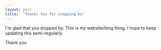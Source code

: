 ```yaml
---
layout: post
title:  "Thanks You for stopping by"
---
```


I'm glad that you stopped by. This is my website/blog thing. I hope to keep updating this semi-regularly

Thank you
